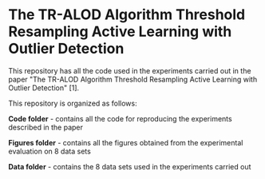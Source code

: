 # The TR-ALOD Algorithm Threshold Resampling Active Learning with Outlier Detection
This repository has all the code used in the experiments carried out in the paper "The TR-ALOD Algorithm Threshold Resampling Active Learning with Outlier Detection" [1].

This repository is organized as follows:

**Code folder** - contains all the code for reproducing the experiments described in the paper

**Figures folder** - contains all the figures obtained from the experimental evaluation on 8 data sets

**Data folder** - contains the 8 data sets used in the experiments carried out
